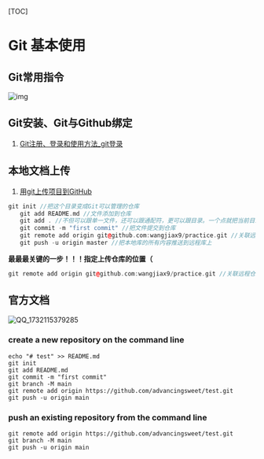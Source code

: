 [TOC]

# Git 基本使用



## Git常用指令

![img](https://img-blog.csdnimg.cn/direct/fe1269fd0e6149a0adfabf784050b0f6.png)



## Git安装、Git与Github绑定

1. [Git注册、登录和使用方法_git登录](https://blog.csdn.net/2401_87288638/article/details/142436425?spm=1001.2101.3001.6650.3&utm_medium=distribute.pc_relevant.none-task-blog-2~default~YuanLiJiHua~Position-3-142436425-blog-90055273.235^v43^control&depth_1-utm_source=distribute.pc_relevant.none-task-blog-2~default~YuanLiJiHua~Position-3-142436425-blog-90055273.235^v43^control&utm_relevant_index=6)



## 本地文档上传

1. [用git上传项目到GitHub](https://zhuanlan.zhihu.com/p/193140870)

```C++ 
git init //把这个目录变成Git可以管理的仓库
　　git add README.md //文件添加到仓库
　　git add . //不但可以跟单一文件，还可以跟通配符，更可以跟目录。一个点就把当前目录下所有未追踪的文件全部add了 
　　git commit -m "first commit" //把文件提交到仓库
　　git remote add origin git@github.com:wangjiax9/practice.git //关联远程仓库
　　git push -u origin master //把本地库的所有内容推送到远程库上
```



**最最最关键的一步！！！指定上传仓库的位置（**

```C++
git remote add origin git@github.com:wangjiax9/practice.git //关联远程仓库
```





## 官方文档

![QQ_1732115379285](C:/Users/HONGWE~1/AppData/Local/Temp/QQ_1732115379285.png)

### create a new repository on the command line

```
echo "# test" >> README.md
git init
git add README.md
git commit -m "first commit"
git branch -M main
git remote add origin https://github.com/advancingsweet/test.git
git push -u origin main
```



### push an existing repository from the command line

```
git remote add origin https://github.com/advancingsweet/test.git
git branch -M main
git push -u origin main
```

